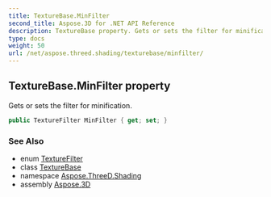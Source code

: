 ```yaml
---
title: TextureBase.MinFilter
second_title: Aspose.3D for .NET API Reference
description: TextureBase property. Gets or sets the filter for minification
type: docs
weight: 50
url: /net/aspose.threed.shading/texturebase/minfilter/
---
```

## TextureBase.MinFilter property

Gets or sets the filter for minification.

```csharp
public TextureFilter MinFilter { get; set; }
```

### See Also

* enum [TextureFilter](../../texturefilter/)
* class [TextureBase](../)
* namespace [Aspose.ThreeD.Shading](../../texturebase/)
* assembly [Aspose.3D](../../../)


